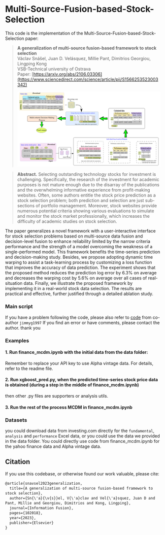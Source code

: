 # Multi-Source-Fusion-based-Stock-Selection

This code is the implementation of the Multi-Source-Fusion-based-Stock-Selection paper: 

> **A generalization of multi-source fusion-based framework to stock selection**\
> Václav Snášel, Juan D. Velásquez, Millie Pant, Dimitrios Georgiou, Lingping Kong\
> VSB-Technical university of Ostrava\
> Paper: [https://arxiv.org/abs/2106.03306](https://www.sciencedirect.com/science/article/pii/S1566253523003342)
>
> ![Data fusion](/images/datafusion.png " multi-source fusion")

> **Abstract.** Selecting outstanding technology stocks for investment is challenging. Specifically, the research of the investment for academic purposes is not mature enough due to the disarray of the publications and the overwhelming informative experience from profit-making websites. Often, some authors entitle the stock price prediction as a stock selection problem; both prediction and selection are just sub-sections of portfolio management. Moreover, stock websites provide numerous potential criteria showing various evaluations to simulate and monitor the stock market professionally, which increases the difficulty of academic studies on stock selection. 

The paper generalizes a novel framework with a user-interactive interface for stock selection problems based on multi-source data fusion and decision-level fusion to enhance reliability limited by the narrow criteria performance and the strength of a model overcoming the weakness of a single-performed model. This framework benefits the time-series prediction and decision-making study. Besides, we propose adopting dynamic time warping to assist a task-learning process by customizing a loss function that improves the accuracy of data prediction. The experiment shows that the proposed method reduces the prediction log error by 6.3\% on average and decreases the warping cost by 5.6\% on average over all cases of real-situation data. Finally, we illustrate the proposed framework by implementing it in a real-world stock data selection. The results are practical and effective, further justified through a detailed ablation study. 

### Main script

If you have a problem following the code, please also refer to [code](https://github.com/jimmyg1997/NTUA-Multi-Criteria-Decision-Analysis) from co-author ```jimmyg1997```
If you find an error or have comments, please contact the author. thank you
### Examples

#### 1. Run finance_mcdm.ipynb with the initial data from the data folder:
  Remember to replace your API key to use Alpha vintage data. For details, refer to the readme file.
#### 2. Run xgboost_pred.py, when the predicted time-series stock price data is obtained (during a step in the middle of  finance_mcdm.ipynb)
 then other .py files are supporters or analysis utils.
 #### 3. Run the rest of the process MCDM in finance_mcdm.ipynb
 
### Datasets
 you could download data from investing.com directly for the ```fundamental```, ```analysis``` and ```performance``` Excel data, or you could use the data we provided in the data folder. 
 You could directly use code from finance_mcdm.ipynb for the yahoo finance data and Alpha vintage data.

 ## Citation
If you use this codebase, or otherwise found our work valuable, please cite:
```
@article{snavsel2023generalization,
  title={A generalization of multi-source fusion-based framework to stock selection},
  author={Sn{\'a}{\v{s}}el, V{\'a}clav and Vel{\'a}squez, Juan D and Pant, Millie and Georgiou, Dimitrios and Kong, Lingping},
  journal={Information Fusion},
  pages={102018},
  year={2023},
  publisher={Elsevier}
}
```
 
